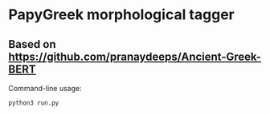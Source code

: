# PapyGreek morphological tagger

## Based on https://github.com/pranaydeeps/Ancient-Greek-BERT

Command-line usage:

```
python3 run.py
```
